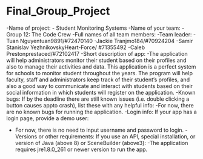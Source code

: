 # Final_Group_Project

-Name of project:
	- Student Monitoring Systems
-Name of your team:
	- Group 12: The Code Crew
-Full names of all team members:
 -Team leader:         -Tuan Nguyentuan9891/#72470140
                     -Jackie Tranjmo184/#70924204
                     -Samir Stanislav YezhnikovskyHeart-Force/ #71355492
                     -Caleb Prestonprestaced/#72102417
-Short description of app:
-The application will help administrators monitor their student based on their profiles and also to manage their activities and data. This application is a perfect system for schools to monitor student throughout the years. The program will help faculty, staff and administrators keep track of their student’s profiles, and also a good way to communicate and interact with students based on their social information in which students will register on the application.
-Known bugs: If by the deadline there are still known issues (i.e. double clicking a button causes appto crash), list these with any helpful info:
 -For now, there are no known bugs for running  the application.
-Login info: If your app has a login page, provide a demo user:
- For now, there is no need to input username  and password to login.
-Versions or other requirements: If you use an API, special installation, or version of Java (above 8) or SceneBuilder (above3):
 -The application requires jre1.8.0_261 or newer version to run the app.
